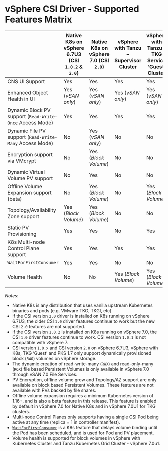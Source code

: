 <!-- markdownlint-disable MD033 -->

# vSphere CSI Driver - Supported Features Matrix

| | **Native K8s on vSphere 6.7U3 (CSI `1.0.2` & `2.0`)** | **Native K8s on vSphere 7.0 (CSI `2.0`)** | **vSphere with Tanzu – Supervisor Cluster** | **vSphere with Tanzu – TKG Service ‘Guest’ Cluster** |
|---------------------------------------------------------|----------------------|----------------------|----------------------|----------------------|
| CNS UI Support                                          | Yes                  | Yes                  | Yes                  | Yes                  |
| Enhanced Object Health in UI                            | Yes (_vSAN only_)    | Yes (_vSAN only_)    | Yes (_vSAN only_)    | Yes (_vSAN only_)    |
| Dynamic Block PV support (`Read-Write-Once` Access Mode)| Yes                  | Yes                  | Yes                  | Yes                  |
| Dynamic File PV support (`Read-Write-Many` Access Mode) | No                   | Yes (_vSAN only_)    | No                   | No                   |
| Encryption support via VMcrypt                          | No                   | Yes (_Block Volume_) | No                   | No                   |
| Dynamic Virtual Volume PV support                       | No                   | Yes                  | No                   | No                   |
| Offline Volume Expansion support (beta)                 | No                   | Yes (_Block Volume_) | No                   | Yes (_Block Volume_) |
| Topology/Availability Zone support                      | Yes (_Block Volume_) | Yes (_Block Volume_) | No                   | No                   |
| Static PV Provisioning                                  | Yes                  | Yes                  | No                   | Yes                  |
| K8s Multi-node Control Plane support                    | Yes                  | Yes                  | Yes                  | Yes                  |
| `WaitForFirstConsumer`                                  | Yes                  | Yes                  | No                   | No                   |
| Volume Health                                           | No                   | No                   | Yes (_Block Volume_) | Yes (_Block Volume_) |
_Notes_:

* Native K8s is any distribution that uses vanilla upstream Kubernetes binaries and pods (e.g. VMware TKG, TKGI, etc)
* If the CSI version `2.0` driver is installed on K8s running on vSphere 6.7U3, the older CSI `1.0` driver features continue to work but the new CSI `2.0` features are not supported.
* If the CSI version `1.0.2` is installed on K8s running on vSphere 7.0, the CSI `1.0` driver features continue to work. CSI version `1.0.1` is not compatible with vSphere 7.
* CSI version `1.0.x` and CSI version `2.0` on vSphere 6.7U3, vSphere with K8s, TKG ‘Guest’ and PKS 1.7 only support dynamically provisioned block (`RWO`) volumes on vSphere storage.
* The dynamic creation of read-write-many (`RWX`) and read-only-many (`ROX`) file based Persistent Volumes is only available in vSphere 7.0 through vSAN 7.0 File Services.
* PV Encryption, offline volume grow and Topology/AZ support are only available on block based Persistent Volumes. These features are not available with PVs backed by file shares.
* Offline volume expansion requires a minimum Kubernetes version of 1.16+, and is also a beta feature in this release. This feature is enabled by default in vSphere 7.0 for Native K8s and in vSphere 7.0U1 for TKG clusters.
* Multi-node Control Planes only supports having a single CSI Pod being active at any time (replica = 1 in controller manifest).
* [`WaitForFirstConsumer`](https://kubernetes.io/docs/concepts/storage/storage-classes/) is a K8s feature that delays volume binding until the Pod has been scheduled, and is used for Pod and PV placement.
* Volume health is supported for block volumes in vSphere with Kubernetes Cluster and Tanzu Kubernetes Grid Cluster - vSphere 7.0u1.
